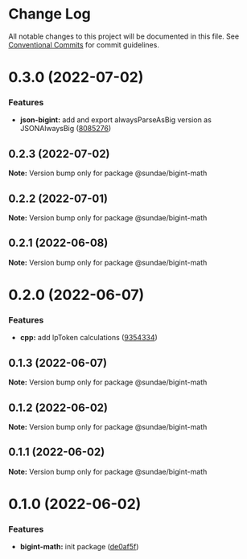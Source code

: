# Change Log

All notable changes to this project will be documented in this file.
See [Conventional Commits](https://conventionalcommits.org) for commit guidelines.

# 0.3.0 (2022-07-02)


### Features

* **json-bigint:** add and export alwaysParseAsBig version as JSONAlwaysBig ([8085276](https://github.com/sundaeswap-finance/defi-sdk/commit/8085276600b941730d88a8b2826bc62e330cca93))





## 0.2.3 (2022-07-02)

**Note:** Version bump only for package @sundae/bigint-math





## 0.2.2 (2022-07-01)

**Note:** Version bump only for package @sundae/bigint-math





## 0.2.1 (2022-06-08)

**Note:** Version bump only for package @sundae/bigint-math





# 0.2.0 (2022-06-07)


### Features

* **cpp:** add lpToken calculations ([9354334](https://github.com/sundaeswap-finance/defi-sdk/commit/93543340e3fec8924a8b02c8a105f17edf069166))





## 0.1.3 (2022-06-07)

**Note:** Version bump only for package @sundae/bigint-math





## 0.1.2 (2022-06-02)

**Note:** Version bump only for package @sundae/bigint-math





## 0.1.1 (2022-06-02)

**Note:** Version bump only for package @sundae/bigint-math





# 0.1.0 (2022-06-02)


### Features

* **bigint-math:** init package ([de0af5f](https://github.com/sundaeswap-finance/defi-sdk/commit/de0af5f41f5f9b782b9b2f4a84e2015573707111))
